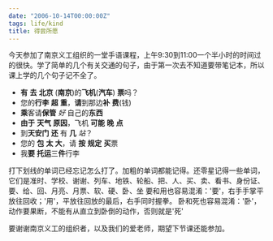 ```yaml
---
date: "2006-10-14T00:00:00Z"
tags: life/kind
title: 得尝所愿
---
```


今天参加了南京义工组织的一堂手语课程，上午9:30到11:00一个半小时的时间过的很快。学了简单的几个有关交通的句子，由于第一次去不知道要带笔记本，所以课上学的几个句子记不全了。

- **有** **去** **北京** (**南京**)的**飞机**(**汽车**) **票**吗？
- 您的**行李** **超** **重**，**请**到那边**补** **费**(钱)
- **乘**客请**保管** _好_ 自己的**东西**
- **由于** **天气** **原因**，飞机 **可能** **晚** **点**
- 到**天安门** **还** 有 **几** _站_？
- 您的 **包** **太** **大**，请 **按** **规定** **买**票
- 我**要** **托运**三**件**行李

打下划线的单词已经忘记怎么打了。加粗的单词都能记得。还零星记得一些单词，它们是准时、学校、谢谢、列车、地铁、轮船、把、人、买、卖、看书、身份证、要、给、回、月亮、月票、软、硬、卧、坐
要和用也容易混淆：'要'，右手手掌平放往回收；'用'，平放往回放的最后，右手同时握拳。
卧和死也容易混淆：'卧'，动作要果断，不能有从直立到卧倒的动作，否则就是'死'

要谢谢南京义工的组织者，以及我们的爱老师，期望下节课还能参加。
